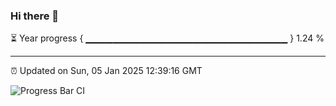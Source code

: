 ### Hi there 👋

⏳ Year progress { ▁▁▁▁▁▁▁▁▁▁▁▁▁▁▁▁▁▁▁▁▁▁▁▁▁▁▁▁▁▁ } 1.24 %

---

⏰ Updated on Sun, 05 Jan 2025 12:39:16 GMT

![Progress Bar CI](https://github.com/ZhaoGui/ZhaoGui/workflows/Progress%20Bar%20CI/badge.svg)
